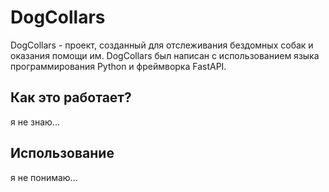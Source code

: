 # DogCollars
DogCollars - проект, созданный для отслеживания бездомных собак и оказания помощи им. DogCollars был написан с использованием языка программирования Python и фреймворка FastAPI.
## Как это работает?
я не знаю...
## Использование
я не понимаю...
